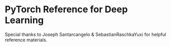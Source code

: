 # PyTorch Reference for Deep Learning

Special thanks to Joseph Santarcangelo & SebastianRaschkaYuxi for helpful reference materials.
